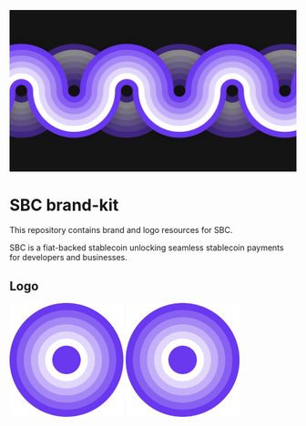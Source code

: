 ![stablecoinxyz](./header.png)

# SBC brand-kit

This repository contains brand and logo resources for SBC. 

SBC is a fiat-backed stablecoin unlocking seamless stablecoin payments for developers and businesses.

## Logo

<img src="https://raw.githubusercontent.com/stablecoinxyz/brand-kit/056cabaca4f2e56bdd7c277e95bca84bfd4c6bf7/logo/sbc-logo.svg" alt="SBC logo" width="200" height="200">
<img src="https://github.com/stablecoinxyz/brand-kit/blob/main/logo/sbc-mark.png" alt="SBC logo" width="200" height="200">
